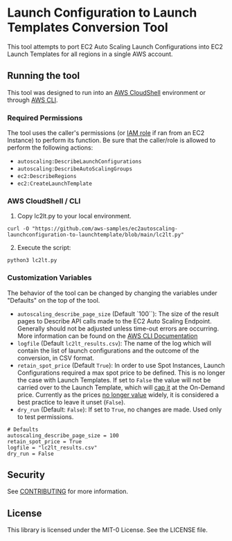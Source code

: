 # Launch Configuration to Launch Templates Conversion Tool

This tool attempts to port EC2 Auto Scaling Launch Configurations into EC2 Launch Templates for all regions in a single AWS account.

## Running the tool
This tool was designed to run into an [AWS CloudShell](https://aws.amazon.com/cloudshell/) environment or through [AWS CLI](https://docs.aws.amazon.com/cli/latest/userguide/cli-chap-install.html).

### Required Permissions
The tool uses the caller's permissions (or [IAM role](https://docs.aws.amazon.com/AWSEC2/latest/UserGuide/iam-roles-for-amazon-ec2.html) if ran from an EC2 Instance) to perform its function. Be sure that the caller/role is allowed to perform the following actions:

- `autoscaling:DescribeLaunchConfigurations`
- `autoscaling:DescribeAutoScalingGroups`
- `ec2:DescribeRegions`
- `ec2:CreateLaunchTemplate`


### AWS CloudShell / CLI
1. Copy lc2lt.py to your local environment.
```
curl -O "https://github.com/aws-samples/ec2autoscaling-launchconfiguration-to-launchtemplate/blob/main/lc2lt.py"
```
2. Execute the script:
```
python3 lc2lt.py
```

### Customization Variables
The behavior of the tool can be changed by changing the variables under "Defaults" on the top of the tool.

- `autoscaling_describe_page_size` (Default `100``): The size of the result pages to Describe API calls made to the EC2 Auto Scaling Endpoint. Generally should not be adjusted unless time-out errors are occurring. More information can be found on the [AWS CLI Documentation](https://docs.aws.amazon.com/cli/latest/userguide/cli-usage-pagination.html)
- `logfile` (Default `lc2lt_results.csv`): The name of the log which will contain the list of launch configurations and the outcome of the conversion, in CSV format.
- `retain_spot_price` (Default `True`): In order to use Spot Instances, Launch Configurations required a max spot price to be defined. This is no longer the case with Launch Templates. If set to `False` the value will not be carried over to the Launch Template, which will [cap it](https://docs.aws.amazon.com/whitepapers/latest/cost-optimization-leveraging-ec2-spot-instances/how-spot-instances-work.html) at the On-Demand price. Currently as the prices [no longer value](https://aws.amazon.com/blogs/compute/new-amazon-ec2-spot-pricing/) widely, it is considered a best practice to leave it unset (`False`). 
- `dry_run` (Default: `False`): If set to `True`, no changes are made. Used only to test permissions.

```
# Defaults
autoscaling_describe_page_size = 100
retain_spot_price = True
logfile = "lc2lt_results.csv"
dry_run = False
```

## Security
See [CONTRIBUTING](CONTRIBUTING.md#security-issue-notifications) for more information.
## License

This library is licensed under the MIT-0 License. See the LICENSE file.